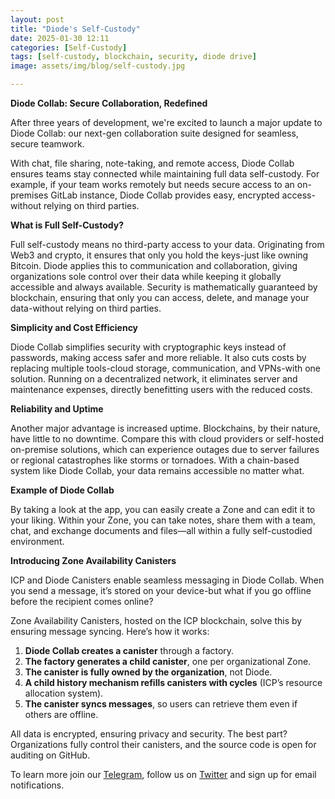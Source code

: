 ```yaml
---
layout: post
title: "Diode's Self-Custody"
date: 2025-01-30 12:11
categories: [Self-Custody]
tags: [self-custody, blockchain, security, diode drive]
image: assets/img/blog/self-custody.jpg

---
```


**Diode Collab: Secure Collaboration, Redefined**

After three years of development, we're excited to launch a major update to Diode Collab: our next-gen collaboration suite designed for seamless, secure teamwork.

With chat, file sharing, note-taking, and remote access, Diode Collab ensures teams stay connected while maintaining full data self-custody. For example, if your team works remotely but needs secure access to an on-premises GitLab instance, Diode Collab provides easy, encrypted access-without relying on third parties.

**What is Full Self-Custody?**

Full self-custody means no third-party access to your data. Originating from Web3 and crypto, it ensures that only you hold the keys-just like owning Bitcoin. Diode applies this to communication and collaboration, giving organizations sole control over their data while keeping it globally accessible and always available. Security is mathematically guaranteed by blockchain, ensuring that only you can access, delete, and manage your data-without relying on third parties.

**Simplicity and Cost Efficiency**

Diode Collab simplifies security with cryptographic keys instead of passwords, making access safer and more reliable. It also cuts costs by replacing multiple tools-cloud storage, communication, and VPNs-with one solution. Running on a decentralized network, it eliminates server and maintenance expenses, directly benefitting users with the reduced costs.

**Reliability and Uptime**

Another major advantage is increased uptime. Blockchains, by their nature, have little to no downtime. Compare this with cloud providers or self-hosted on-premise solutions, which can experience outages due to server failures or regional catastrophes like storms or tornadoes. With a chain-based system like Diode Collab, your data remains accessible no matter what.

**Example of Diode Collab**

By taking a look at the app, you can easily create a Zone and can edit it to your liking. Within your Zone, you can take notes, share them with a team, chat, and exchange documents and files—all within a fully self-custodied environment.

**Introducing Zone Availability Canisters**

ICP and Diode Canisters enable seamless messaging in Diode Collab. When you send a message, it’s stored on your device-but what if you go offline before the recipient comes online?

Zone Availability Canisters, hosted on the ICP blockchain, solve this by ensuring message syncing. Here’s how it works:

1.  **Diode Collab creates a canister** through a factory.
2.  **The factory generates a child canister**, one per organizational Zone.
3.  **The canister is fully owned by the organization**, not Diode.
4.  **A child history mechanism refills canisters with cycles** (ICP’s resource allocation system).
5.  **The canister syncs messages**, so users can retrieve them even if others are offline.

All data is encrypted, ensuring privacy and security. The best part? Organizations fully control their canisters, and the source code is open for auditing on GitHub.

To learn more join our [Telegram](https://t.me/diode_chain), follow us on [Twitter](https://twitter.com/diode_chain) and sign up for email notifications.
